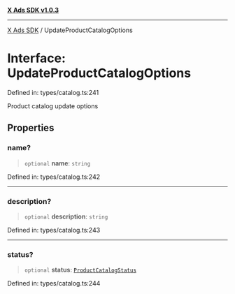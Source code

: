 [**X Ads SDK v1.0.3**](../README.md)

***

[X Ads SDK](../globals.md) / UpdateProductCatalogOptions

# Interface: UpdateProductCatalogOptions

Defined in: types/catalog.ts:241

Product catalog update options

## Properties

### name?

> `optional` **name**: `string`

Defined in: types/catalog.ts:242

***

### description?

> `optional` **description**: `string`

Defined in: types/catalog.ts:243

***

### status?

> `optional` **status**: [`ProductCatalogStatus`](../type-aliases/ProductCatalogStatus.md)

Defined in: types/catalog.ts:244
